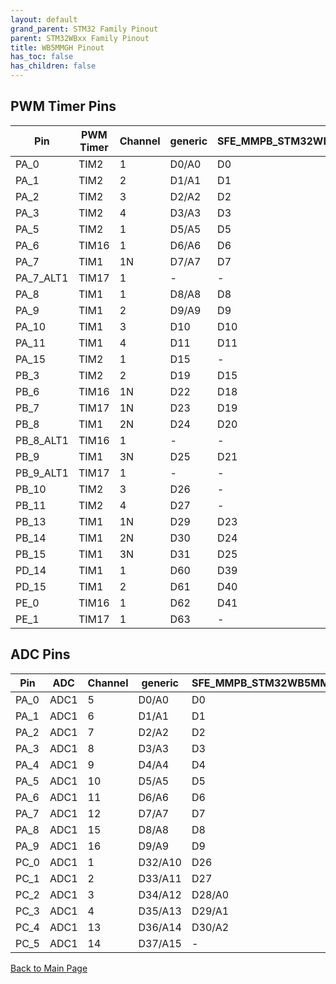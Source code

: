 ```yaml
---
layout: default
grand_parent: STM32 Family Pinout
parent: STM32WBxx Family Pinout
title: WB5MMGH Pinout
has_toc: false
has_children: false
---
```


## PWM Timer Pins

| Pin | PWM Timer | Channel | generic | SFE_MMPB_STM32WB5MMG | STM32WB5MM_DK |
| --- | --- | --- | --- | --- | --- |
| PA_0 | TIM2 | 1 | D0/A0 | D0 | D32/A8 |
| PA_1 | TIM2 | 2 | D1/A1 | D1 | D13/A12 |
| PA_2 | TIM2 | 3 | D2/A2 | D2 | D17/A1 |
| PA_3 | TIM2 | 4 | D3/A3 | D3 | D43 |
| PA_5 | TIM2 | 1 | D5/A5 | D5 | D18/A2 |
| PA_6 | TIM16 | 1 | D6/A6 | D6 | D23/A6 |
| PA_7 | TIM1 | 1N | D7/A7 | D7 | D11/A11 |
| PA_7_ALT1 | TIM17 | 1 | - | - | - |
| PA_8 | TIM1 | 1 | D8/A8 | D8 | D48 |
| PA_9 | TIM1 | 2 | D9/A9 | D9 | D49 |
| PA_10 | TIM1 | 3 | D10 | D10 | D14 |
| PA_11 | TIM1 | 4 | D11 | D11 | D40 |
| PA_15 | TIM2 | 1 | D15 | - | D33 |
| PB_3 | TIM2 | 2 | D19 | D15 | D64 |
| PB_6 | TIM16 | 1N | D22 | D18 | D38 |
| PB_7 | TIM17 | 1N | D23 | D19 | D39 |
| PB_8 | TIM1 | 2N | D24 | D20 | D15 |
| PB_8_ALT1 | TIM16 | 1 | - | - | - |
| PB_9 | TIM1 | 3N | D25 | D21 | D44 |
| PB_9_ALT1 | TIM17 | 1 | - | - | - |
| PB_10 | TIM2 | 3 | D26 | - | D5 |
| PB_11 | TIM2 | 4 | D27 | - | D57 |
| PB_13 | TIM1 | 1N | D29 | D23 | D58 |
| PB_14 | TIM1 | 2N | D30 | D24 | D29 |
| PB_15 | TIM1 | 3N | D31 | D25 | D28 |
| PD_14 | TIM1 | 1 | D60 | D39 | D3 |
| PD_15 | TIM1 | 2 | D61 | D40 | D9 |
| PE_0 | TIM16 | 1 | D62 | D41 | D6 |
| PE_1 | TIM17 | 1 | D63 | - | D61 |


## ADC Pins

| Pin | ADC | Channel | generic | SFE_MMPB_STM32WB5MMG | STM32WB5MM_DK |
| --- | --- | --- | --- | --- | --- |
| PA_0 | ADC1 | 5 | D0/A0 | D0 | D32/A8 |
| PA_1 | ADC1 | 6 | D1/A1 | D1 | D13/A12 |
| PA_2 | ADC1 | 7 | D2/A2 | D2 | D17/A1 |
| PA_3 | ADC1 | 8 | D3/A3 | D3 | D43 |
| PA_4 | ADC1 | 9 | D4/A4 | D4 | D10/A10 |
| PA_5 | ADC1 | 10 | D5/A5 | D5 | D18/A2 |
| PA_6 | ADC1 | 11 | D6/A6 | D6 | D23/A6 |
| PA_7 | ADC1 | 12 | D7/A7 | D7 | D11/A11 |
| PA_8 | ADC1 | 15 | D8/A8 | D8 | D48 |
| PA_9 | ADC1 | 16 | D9/A9 | D9 | D49 |
| PC_0 | ADC1 | 1 | D32/A10 | D26 | D0/A9 |
| PC_1 | ADC1 | 2 | D33/A11 | D27 | D19/A3 |
| PC_2 | ADC1 | 3 | D34/A12 | D28/A0 | D25/A7 |
| PC_3 | ADC1 | 4 | D35/A13 | D29/A1 | D16/A0 |
| PC_4 | ADC1 | 13 | D36/A14 | D30/A2 | D20/A4 |
| PC_5 | ADC1 | 14 | D37/A15 | - | D21/A5 |


[Back to Main Page](../../)